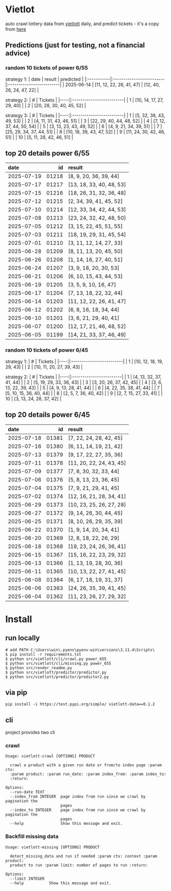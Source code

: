 # Vietlot
auto crawl lottery data from [vietlott](https://vietlott.vn) daily, and predict tickets - it's a copy from [here](https://github.com/vietvudanh/vietlott-data)
## Predictions (just for testing, not a financial advice)
### random 10 tickets of power 6/55

strategy 1:
| date       | result                   | predicted                |
|:-----------|:-------------------------|:-------------------------|
| 2025-06-14 | [11, 12, 22, 26, 41, 47] | [12, 40, 26, 24, 47, 22] |

strategy 2:
|   # | Tickets                  |
|----:|:-------------------------|
|   1 | [10, 14, 17, 27, 29, 40] |
|   2 | [20, 28, 30, 40, 45, 52] |

strategy 3:
|   # | Tickets                  |
|----:|:-------------------------|
|   1 | [5, 32, 38, 43, 49, 53]  |
|   2 | [4, 11, 31, 43, 46, 51]  |
|   3 | [22, 29, 40, 44, 48, 52] |
|   4 | [7, 12, 37, 44, 50, 54]  |
|   5 | [3, 13, 23, 43, 49, 52]  |
|   6 | [4, 9, 21, 34, 39, 51]   |
|   7 | [25, 29, 34, 37, 44, 51] |
|   8 | [10, 18, 39, 43, 47, 52] |
|   9 | [11, 24, 30, 42, 46, 51] |
|  10 | [5, 11, 28, 42, 46, 51]  |

## top 20 details power 6/55
| date       |    id | result                   |
|:-----------|------:|:-------------------------|
| 2025-07-19 | 01218 | [8, 9, 20, 36, 39, 44]   |
| 2025-07-17 | 01217 | [13, 18, 33, 40, 48, 53] |
| 2025-07-15 | 01216 | [18, 26, 31, 32, 36, 48] |
| 2025-07-12 | 01215 | [2, 34, 39, 41, 45, 52]  |
| 2025-07-10 | 01214 | [12, 33, 34, 42, 44, 53] |
| 2025-07-08 | 01213 | [23, 24, 32, 42, 48, 50] |
| 2025-07-05 | 01212 | [3, 15, 22, 45, 51, 55]  |
| 2025-07-03 | 01211 | [18, 19, 29, 31, 45, 54] |
| 2025-07-01 | 01210 | [3, 11, 12, 14, 27, 33]  |
| 2025-06-28 | 01209 | [8, 11, 13, 20, 45, 50]  |
| 2025-06-26 | 01208 | [1, 14, 16, 27, 40, 51]  |
| 2025-06-24 | 01207 | [3, 9, 18, 20, 30, 53]   |
| 2025-06-21 | 01206 | [6, 10, 15, 43, 44, 53]  |
| 2025-06-19 | 01205 | [3, 5, 9, 10, 16, 47]    |
| 2025-06-17 | 01204 | [7, 13, 18, 22, 32, 44]  |
| 2025-06-14 | 01203 | [11, 12, 22, 26, 41, 47] |
| 2025-06-12 | 01202 | [6, 8, 16, 18, 34, 44]   |
| 2025-06-10 | 01201 | [3, 6, 21, 29, 40, 41]   |
| 2025-06-07 | 01200 | [12, 17, 21, 46, 48, 52] |
| 2025-06-05 | 01199 | [14, 21, 33, 37, 46, 49] |

### random 10 tickets of power 6/45

strategy 1:
|   # | Tickets                  |
|----:|:-------------------------|
|   1 | [10, 12, 18, 19, 29, 43] |
|   2 | [10, 11, 20, 27, 39, 43] |

strategy 2:
|   # | Tickets                 |
|----:|:------------------------|
|   1 | [4, 13, 32, 37, 41, 44] |
|   2 | [5, 19, 29, 33, 36, 43] |
|   3 | [3, 20, 26, 37, 42, 45] |
|   4 | [3, 6, 13, 22, 39, 43]  |
|   5 | [4, 9, 13, 28, 41, 44]  |
|   6 | [4, 22, 35, 38, 41, 44] |
|   7 | [5, 10, 15, 36, 40, 44] |
|   8 | [2, 5, 7, 36, 40, 42]   |
|   9 | [2, 7, 15, 27, 33, 41]  |
|  10 | [3, 13, 24, 28, 37, 42] |

## top 20 details power 6/45
| date       |    id | result                   |
|:-----------|------:|:-------------------------|
| 2025-07-18 | 01381 | [7, 22, 24, 28, 42, 45]  |
| 2025-07-16 | 01380 | [6, 11, 14, 19, 21, 42]  |
| 2025-07-13 | 01379 | [9, 17, 22, 27, 35, 36]  |
| 2025-07-11 | 01378 | [11, 20, 22, 24, 43, 45] |
| 2025-07-09 | 01377 | [7, 8, 30, 32, 33, 44]   |
| 2025-07-06 | 01376 | [5, 8, 13, 23, 36, 45]   |
| 2025-07-04 | 01375 | [7, 9, 21, 29, 41, 45]   |
| 2025-07-02 | 01374 | [12, 16, 21, 28, 34, 41] |
| 2025-06-29 | 01373 | [10, 23, 25, 26, 27, 28] |
| 2025-06-27 | 01372 | [9, 14, 26, 30, 44, 45]  |
| 2025-06-25 | 01371 | [8, 10, 26, 29, 35, 39]  |
| 2025-06-22 | 01370 | [1, 9, 14, 20, 34, 41]   |
| 2025-06-20 | 01369 | [2, 8, 18, 22, 26, 29]   |
| 2025-06-18 | 01368 | [19, 23, 24, 26, 36, 41] |
| 2025-06-15 | 01367 | [15, 16, 22, 23, 29, 32] |
| 2025-06-13 | 01366 | [1, 13, 19, 28, 30, 36]  |
| 2025-06-11 | 01365 | [10, 13, 22, 27, 41, 45] |
| 2025-06-08 | 01364 | [6, 17, 18, 19, 31, 37]  |
| 2025-06-06 | 01363 | [24, 26, 35, 39, 41, 45] |
| 2025-06-04 | 01362 | [11, 23, 26, 27, 29, 32] |

<!---
stats 6/55 all time - stats.to_markdown(index=False)
stats 6/55 -15d - stats_15d.to_markdown(index=False)
stats 6/55 -30d - stats_30d.to_markdown(index=False)
stats 6/55 -60d - stats_60d.to_markdown(index=False)
stats 6/55 -90d - stats_90d.to_markdown(index=False)
-->

# Install
 
## run locally

```shell
# add PATH C:\Users\win\.pyenv\pyenv-win\versions\3.11.4\Scripts\
$ pip install -r requirements.txt
$ python src/vietlott/cli/crawl.py power_655
$ python src/vietlott/cli/missing.py power_655
$ python src/render_readme.py
$ python src/vietlott/predictor/predictor.py
$ python src/vietlott/predictor/predictor2.py
```
 
## via pip

```shell
pip install -i https://test.pypi.org/simple/ vietlott-data==0.1.2
```

## cli
project provides two cli

### crawl
```shell
Usage: vietlott-crawl [OPTIONS] PRODUCT

  crawl a product with a given run date or from/to index page :param ctx:
  :param product: :param run_date: :param index_from: :param index_to:
  :return:

Options:
  --run-date TEXT
  --index_from INTEGER  page index from run since we crawl by pagination the
                        pages
  --index_to INTEGER    page index from run since we crawl by pagination the
                        pages
  --help                Show this message and exit.
```

### Backfill missing data

```shell
Usage: vietlott-missing [OPTIONS] PRODUCT

  detect_missing_data and run if needed :param ctx: context :param product:
  product to run :param limit: number of pages to run :return:

Options:
  --limit INTEGER
  --help           Show this message and exit.
```


